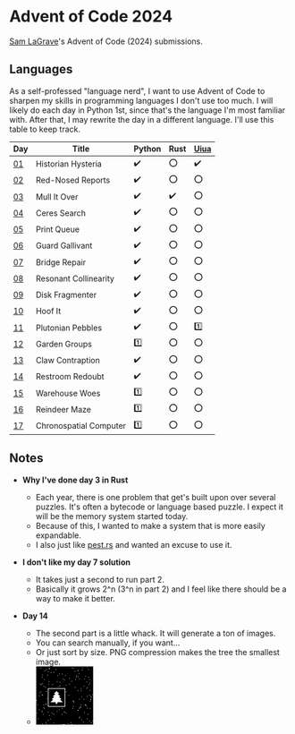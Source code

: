 # Advent of Code 2024

[Sam LaGrave](https://samlagrave.com/)'s Advent of Code (2024) submissions.

## Languages

As a self-professed "language nerd", I want to use Advent of Code to sharpen my skills in programming languages I don't use too much. I will likely do each day in Python 1st, since that's the language I'm most familiar with. After that, I may rewrite the day in a different language. I'll use this table to keep track.

| Day             | Title                  | Python              | Rust               | [Uiua](https://www.uiua.org) |
| --------------- | ---------------------- | ------------------- | ------------------ | ---------------------------- |
| [01](./day01/)  | Historian Hysteria     | :heavy_check_mark:  | :o:                | :heavy_check_mark:           |
| [02](./day02/)  | Red-Nosed Reports      | :heavy_check_mark:  | :o:                | :o:                          |
| [03](./day03/)  | Mull It Over           | :heavy_check_mark:  | :heavy_check_mark: | :o:                          |
| [04](./day04/)  | Ceres Search           | :heavy_check_mark:  | :o:                | :o:                          |
| [05](./day05/)  | Print Queue            | :heavy_check_mark:  | :o:                | :o:                          |
| [06](./day06/)  | Guard Gallivant        | :heavy_check_mark:  | :o:                | :o:                          |
| [07](./day07/)  | Bridge Repair          | :heavy_check_mark:  | :o:                | :o:                          |
| [08](./day08/)  | Resonant Collinearity  | :heavy_check_mark:  | :o:                | :o:                          |
| [09](./day09/)  | Disk Fragmenter        | :heavy_check_mark:  | :o:                | :o:                          |
| [10](./day10/)  | Hoof It                | :heavy_check_mark:  | :o:                | :o:                          |
| [11](./day11/)  | Plutonian Pebbles      | :heavy_check_mark:  | :o:                | :one:                        |
| [12](./day12/)  | Garden Groups          | :one:               | :o:                | :o:                          |
| [13](./day13/)  | Claw Contraption       | :heavy_check_mark:  | :o:                | :o:                          |
| [14](./day14/)  | Restroom Redoubt       | :heavy_check_mark:  | :o:                | :o:                          |
| [15](./day15/)  | Warehouse Woes         | :one:               | :o:                | :o:                          |
| [16](./day16/)  | Reindeer Maze          | :one:               | :o:                | :o:                          |
| [17](./day17/)  | Chronospatial Computer | :one:               | :o:                | :o:                          |

## Notes

- **Why I've done day 3 in Rust**
  - Each year, there is one problem that get's built upon over several puzzles. It's often a bytecode or language based puzzle. I expect it will be the memory system started today.
  - Because of this, I wanted to make a system that is more easily expandable.
  - I also just like [pest.rs](https://pest.rs) and wanted an excuse to use it.

- **I don't like my day 7 solution**
  - It takes just a second to run part 2.
  - Basically it grows 2^n (3^n in part 2) and I feel like there should be a way to make it better.

- **Day 14**
  - The second part is a little whack. It will generate a ton of images.
  - You can search manually, if you want...
  - Or just sort by size. PNG compression makes the tree the smallest image.
  - ![Day 14's tree](./8052.png)
